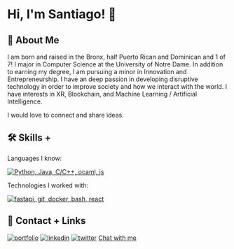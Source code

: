 
# Hi, I'm Santiago! 👋


## 🚀 About Me
I am born and raised in the Bronx, half Puerto Rican and Dominican and 1 of 7! 
I major in Computer Science at the University of Notre Dame. 
In addition to earning my degree, I am pursuing a minor in Innovation and Entrepreneurship. 
I have an deep passion in developing disruptive technology in order to improve society and how we interact with the world. 
I have interests in XR, Blockchain, and Machine Learning / Artificial Intelligence.   

I would love to connect and share ideas.

## 🛠 Skills + 
Languages I know:  

[![ Python, Java, C/C++, ocaml, js](https://skillicons.dev/icons?i=py,java,c,cpp,ocaml,swift)](https://skillicons.dev)

Technologies I worked with:  

[![fastapi, git, docker, bash, react](https://skillicons.dev/icons?i=fastapi,git,docker,bash,react)](https://skillicons.dev)

## 🔗 Contact + Links
[![portfolio](https://img.shields.io/badge/my_portfolio-000?style=for-the-badge&logo=ko-fi&logoColor=white)](https://svntiiago.com)
[![linkedin](https://img.shields.io/badge/linkedin-0A66C2?style=for-the-badge&logo=linkedin&logoColor=white)](https://www.linkedin.com/in/sjrodriguez-iii)
[![twitter](https://img.shields.io/badge/twitter-1DA1F2?style=for-the-badge&logo=twitter&logoColor=white)](https://twitter.com/strangesantiago)
[Chat with me](https://calendly.com/sjrodriguez-iii/chat-w-me)
